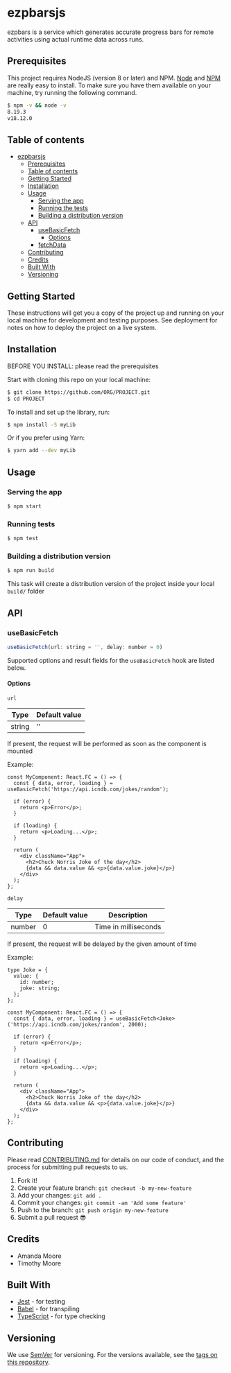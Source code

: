# ezpbarsjs

ezpbars is a service which generates accurate progress bars for remote activities using 
actual runtime data across runs.

## Prerequisites

This project requires NodeJS (version 8 or later) and NPM. [Node](http://nodejs.org/) and [NPM](https://npmjs.org/) are really easy to install. To make sure you have them available on your machine, try running the following command.

```bash
$ npm -v && node -v
8.19.3
v18.12.0
```

## Table of contents

- [ezpbarsjs](#ezpbarsjs)
  - [Prerequisites](#prerequisites)
  - [Table of contents](#table-of-contents)
  - [Getting Started](#getting-started)
  - [Installation](#installation)
  - [Usage](#usage)
    - [Serving the app](#serving-the-app)
    - [Running the tests](#running-the-tests)
    - [Building a distribution version](#building-a-distribution-version)
  - [API](#api)
    - [useBasicFetch](#usebasicfetch)
      - [Options](#options)
    - [fetchData](#fetchdata)
  - [Contributing](#contributing)
  - [Credits](#credits)
  - [Built With](#built-with)
  - [Versioning](#versioning)


## Getting Started

These instructions will get you a copy of the project up and running on your local machine for development and testing purposes. See deployment for notes on how to deploy the project on a live system.

## Installation

BEFORE YOU INSTALL: please read the prerequisites

Start with cloning this repo on your local machine:

```sh
$ git clone https://github.com/ORG/PROJECT.git
$ cd PROJECT
```

To install and set up the library, run:

```bash
$ npm install -S myLib
```

Or if you prefer using Yarn:

```sh
$ yarn add --dev myLib
```

## Usage

### Serving the app

```sh
$ npm start
```

### Running tests

```sh
$ npm test
```

### Building a distribution version

```sh
$ npm run build
```
This task will create a distribution version of the project inside your local `build/` folder

## API

### useBasicFetch

```js
useBasicFetch(url: string = '', delay: number = 0)
```

Supported options and result fields for the `useBasicFetch` hook are listed below.

#### Options

`url`

| Type | Default value |
| --- | --- |
| string | '' |

If present, the request will be performed as soon as the component is mounted

Example:

```tsx
const MyComponent: React.FC = () => {
  const { data, error, loading } = useBasicFetch('https://api.icndb.com/jokes/random');

  if (error) {
    return <p>Error</p>;
  }

  if (loading) {
    return <p>Loading...</p>;
  }

  return (
    <div className="App">
      <h2>Chuck Norris Joke of the day</h2>
      {data && data.value && <p>{data.value.joke}</p>}
    </div>
  );
};
```

`delay`

| Type | Default value | Description |
| --- | --- | --- |
| number | 0 | Time in milliseconds |

If present, the request will be delayed by the given amount of time

Example:

```tsx
type Joke = {
  value: {
    id: number;
    joke: string;
  };
};

const MyComponent: React.FC = () => {
  const { data, error, loading } = useBasicFetch<Joke>('https://api.icndb.com/jokes/random', 2000);

  if (error) {
    return <p>Error</p>;
  }

  if (loading) {
    return <p>Loading...</p>;
  }

  return (
    <div className="App">
      <h2>Chuck Norris Joke of the day</h2>
      {data && data.value && <p>{data.value.joke}</p>}
    </div>
  );
};
```

## Contributing

Please read [CONTRIBUTING.md](CONTRIBUTING.md) for details on our code of conduct, and the process for submitting pull requests to us.

1.  Fork it!
2.  Create your feature branch: `git checkout -b my-new-feature`
3.  Add your changes: `git add .`
4.  Commit your changes: `git commit -am 'Add some feature'`
5.  Push to the branch: `git push origin my-new-feature`
6.  Submit a pull request :sunglasses:

## Credits

-   Amanda Moore
-   Timothy Moore

## Built With

* [Jest](https://jestjs.io/) - for testing
* [Babel](https://babeljs.io/) - for transpiling
* [TypeScript](https://www.typescriptlang.org/) - for type checking

## Versioning

We use [SemVer](http://semver.org/) for versioning. For the versions available, see the [tags on this repository](https://github.com/your/project/tags).
